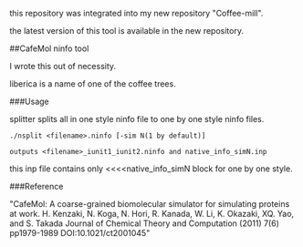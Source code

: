 this repository was integrated into my new repository "Coffee-mill".

the latest version of this tool is available in the new repository.

##CafeMol ninfo tool

I wrote this out of necessity.

liberica is a name of one of the coffee trees.

###Usage

splitter splits all in one style ninfo file to one by one style ninfo files.

`./nsplit <filename>.ninfo [-sim N(1 by default)]`

`outputs <filename>_iunit1_iunit2.ninfo and native_info_simN.inp`

this inp file contains only <<<<native_info_simN block for one by one style.

###Reference

 "CafeMol: A coarse-grained biomolecular simulator for simulating proteins at work. H. Kenzaki, N. Koga, N. Hori, R. Kanada, W. Li, K. Okazaki, XQ. Yao, and S. Takada Journal of Chemical Theory and Computation (2011) 7(6) pp1979-1989 DOI:10.1021/ct2001045"
